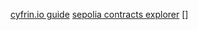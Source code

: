 [cyfrin.io guide](https://www.cyfrin.io/glossary/erc-20-solidity-code-example)
[sepolia contracts explorer](http://sepolia.etherscan.io)
[]